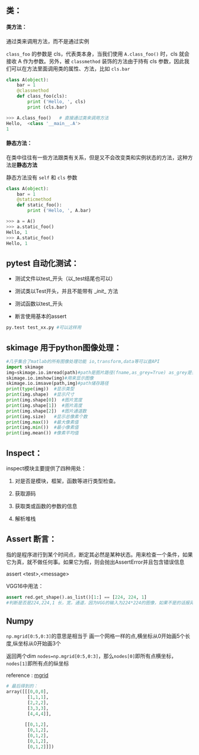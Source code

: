 ## 类：

#### 类方法：

通过类来调用方法，而不是通过实例

`class_foo` 的参数是 cls，代表类本身，当我们使用 `A.class_foo()` 时，cls 就会接收 A 作为参数。另外，被 `classmethod` 装饰的方法由于持有 cls 参数，因此我们可以在方法里面调用类的属性、方法，比如 `cls.bar`

```python
class A(object):
    bar = 1
    @classmethod
    def class_foo(cls):
        print ('Hello, ', cls)
        print (cls.bar)

>>> A.class_foo()   # 直接通过类来调用方法
Hello,  <class '__main__.A'>
1
```

#### 静态方法：

在类中往往有一些方法跟类有关系，但是又不会改变类和实例状态的方法，这种方法是**静态方法**

静态方法没有 `self` 和 `cls` 参数

```python
class A(object):
    bar = 1
    @staticmethod
    def static_foo():
        print ('Hello, ', A.bar)

>>> a = A()
>>> a.static_foo()
Hello, 1
>>> A.static_foo()
Hello, 1
```

## pytest 自动化测试：

- 测试文件以test\_开头（以_test结尾也可以）

- 测试类以Test开头，并且不能带有 \__init__ 方法

- 测试函数以test_开头

- 断言使用基本的assert

```python
py.test test_xx.py #可以这样用 
```


## skimage 用于python图像处理：

```python
#几乎集合了matlab的所有图像处理功能 io,transform,data等可以查API
import skimage
img=skimage.io.imread(path)#path是图片路径(fname,as_grey=True) as_grey是否读取灰度图片
skimage.io.imshow(img)#用来显示图像
skimage.io.imsave(path,img)#path储存路径
print(type(img))  #显示类型
print(img.shape)  #显示尺寸
print(img.shape[0])  #图片宽度
print(img.shape[1])  #图片高度
print(img.shape[2])  #图片通道数
print(img.size)   #显示总像素个数
print(img.max())  #最大像素值
print(img.min())  #最小像素值
print(img.mean()) #像素平均值
```

## Inspect：

inspect模块主要提供了四种用处：

1. 对是否是模块，框架，函数等进行类型检查。

2. 获取源码

3. 获取类或函数的参数的信息

4. 解析堆栈

## Assert 断言：

指的是程序进行到某个时间点，断定其必然是某种状态。用来检查一个条件，如果它为真，就不做任何事。如果它为假，则会抛出AssertError并且包含错误信息

assert \<test>,\<message>

VGG16中用法：

```python
assert red.get_shape().as_list()[1:] == [224, 224, 1]
#判断是否是224,224,1 长，宽，通道，因为VGG的输入为224*224的图像，如果不是的话报异常
```

## Numpy

`np.mgrid[0:5,0:3]`的意思是相当于 画一个网格一样的点,横坐标从0开始画5个长度,纵坐标从0开始画3个

返回两个dim `nodes=np.mgrid[0:5,0:3]`，那么`nodes[0]`即所有点横坐标，`nodes[1]`即所有点的纵坐标

reference : [mgrid](https://drivingc.com/numpy/5af5976b2392ec315d3ccecc)

```python
# 最后得到的：
array([[[0,0,0],
        [1,1,1],
        [2,2,2],
        [3,3,3],
        [4,4,4]],
        
       [[0,1,2],
        [0,1,2],
        [0,1,2],
        [0,1,2],
        [0,1,2]]])
```

